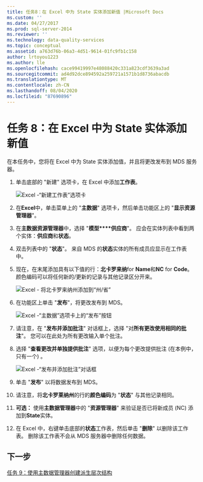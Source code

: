 ```yaml
---
title: 任务8：在 Excel 中为 State 实体添加新值 |Microsoft Docs
ms.custom: ''
ms.date: 04/27/2017
ms.prod: sql-server-2014
ms.reviewer: ''
ms.technology: data-quality-services
ms.topic: conceptual
ms.assetid: a763d76b-06a3-4d51-9614-01fc9fb1c158
author: lrtoyou1223
ms.author: lle
ms.openlocfilehash: cace99419997e48088420c331a823cdf3639a3ad
ms.sourcegitcommit: ad4d92dce894592a259721a1571b1d8736abacdb
ms.translationtype: MT
ms.contentlocale: zh-CN
ms.lasthandoff: 08/04/2020
ms.locfileid: "87690896"
---
```

# <a name="task-8-adding-a-new-value-for-state-entity-in-excel"></a>任务 8：在 Excel 中为 State 实体添加新值
  在本任务中，您将在 Excel 中为 State 实体添加值，并且将更改发布到 MDS 服务器。  
  
1.  单击底部的 "新建" 选项卡，在 Excel 中添加**工作表**。  
  
     ![Excel -“新建工作表”选项卡](../../2014/tutorials/media/et-addinganewvalueforstateentityinexcel-01.jpg "Excel -“新建工作表”选项卡")  
  
2.  在**Excel**中，单击菜单上的 "**主数据**" 选项卡，然后单击功能区上的 "**显示资源管理器**"。  
  
3.  在**主数据资源管理器**中，选择 "**模型****供应商**"。 应会在实体列表中看到两个实体：**供应商**和**状态**。  
  
4.  双击列表中的 "**状态**"。 来自 MDS 的**状态**实体的所有成员应显示在工作表中。  
  
5.  现在，在末尾添加具有以下值的行：**北卡罗来纳**for **Name**和**NC** for **Code**。 颜色编码可以将任何新的/更新的记录与其他记录区分开来。  
  
     ![Excel - 将北卡罗来纳州添加到“州/省”](../../2014/tutorials/media/et-addinganewvalueforstateentityinexcel-02.jpg "Excel - 将北卡罗来纳州添加到“州/省”")  
  
6.  在功能区上单击 "**发布**"，将更改发布到 MDS。  
  
     ![Excel -“主数据”选项卡上的“发布”按钮](../../2014/tutorials/media/et-addinganewvalueforstateentityinexcel-03.jpg "Excel -“主数据”选项卡上的“发布”按钮")  
  
7.  请注意，在 "**发布并添加批注**" 对话框上，选择 "对**所有更改使用相同的批注**"。 您可以在此处为所有更改输入单个批注。  
  
8.  选择 "**查看更改并单独提供批注**" 选项，以便为每个更改提供批注 (在本例中，只有一个) 。  
  
     ![Excel -“发布并添加批注”对话框](../../2014/tutorials/media/et-addinganewvalueforstateentityinexcel-04.jpg "Excel -“发布并添加批注”对话框")  
  
9. 单击 "**发布**" 以将数据发布到 MDS。  
  
10. 请注意，将**北卡罗莱纳州**的行的**颜色编码**为 "**状态**" 与其他记录相同。  
  
11. **可选：** 使用**主数据管理器**中的 "**资源管理器**" 来验证是否已将新成员 (NC) 添加到**State**实体。  
  
12. 在 Excel 中，右键单击底部的**状态**工作表，然后单击 "**删除**" 以删除该工作表。 删除该工作表不会从 MDS 服务器中删除任何数据。  
  
## <a name="next-step"></a>下一步  
 [任务 9：使用主数据管理器创建派生层次结构](../../2014/tutorials/task-9-creating-a-derived-hierarchy-using-master-data-manager.md)  
  
  
